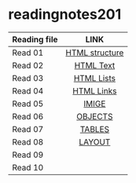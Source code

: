 # readingnotes201

| Reading file   |      LINK                                                               |  
|----------      |:-----------------------------------------------------------------------:|
| Read 01        |  [HTML structure](https://duaa-tarazi.github.io/readingnotes201/read01) | 
| Read 02        |    [HTML Text](https://duaa-tarazi.github.io/readingnotes201/read02)    |   
| Read 03        | [HTML Lists](https://duaa-tarazi.github.io/readingnotes201/read03)      |   
| Read 04        |       [HTML Links](https://duaa-tarazi.github.io/readingnotes201/read04)|
| Read 05        |[IMIGE](https://duaa-tarazi.github.io/readingnotes201/read05)            |
| Read 06        |[OBJECTS](https://duaa-tarazi.github.io/readingnotes201/read06)          |
| Read 07        |[TABLES](https://duaa-tarazi.github.io/readingnotes201/read07)           |
| Read 08        |[LAYOUT](https://duaa-tarazi.github.io/readingnotes201/read08)           |
| Read 09        |                                                                         |
| Read 10        |[]()   |